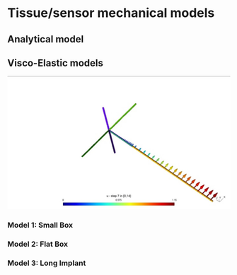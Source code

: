 # Tissue/sensor mechanical models 

## Analytical model

## Visco-Elastic models

![Model](model1.jpg)

### Model 1: Small Box
 
### Model 2: Flat Box

### Model 3: Long Implant